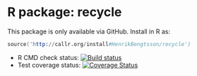 # R package: recycle

This package is only available via GitHub.  Install in R as:

```s
source('http://callr.org/install#HenrikBengtsson/recycle')
```


* R CMD check status: <a
  href="https://travis-ci.org/HenrikBengtsson/recycle"><img
  src="https://travis-ci.org/HenrikBengtsson/recycle.svg?branch=master"
  alt="Build status"></a>
* Test coverage status: <a
  href='https://coveralls.io/r/HenrikBengtsson/recycle?branch=develop'><img
  src='https://coveralls.io/repos/HenrikBengtsson/recycle/badge.png?branch=develop'
  alt='Coverage Status' /></a>
  
